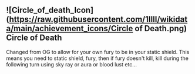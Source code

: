 ## ![Circle_of_death_Icon](https://raw.githubusercontent.com/1IlIl/wikidata/main/achievement_icons/Circle of Death.png) Circle of Death


Changed from OG to allow for your own fury to be in your static shield. This means you need to static shield, fury, then if fury doesn't kill, kill during the following turn using sky ray or aura or blood lust etc...
